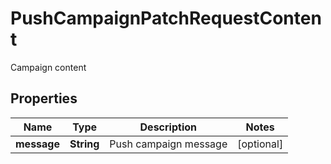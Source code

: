 

# PushCampaignPatchRequestContent

Campaign content
## Properties

Name | Type | Description | Notes
------------ | ------------- | ------------- | -------------
**message** | **String** | Push campaign message |  [optional]




